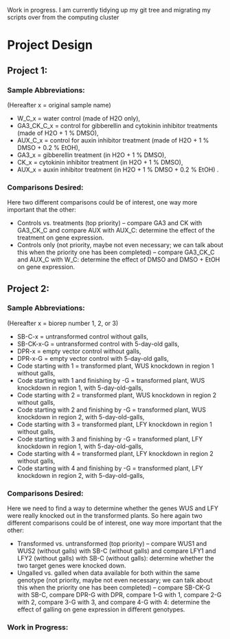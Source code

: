 Work in progress. I am currently tidying up my git tree and migrating my scripts over from the computing cluster

# Project Design

## Project 1:
### Sample Abbreviations:
(Hereafter x = original sample name)

* W_C_x = water control (made of H2O only), 
* GA3_CK_C_x = control for gibberellin and cytokinin inhibitor treatments (made of H2O + 1 % DMSO), 
* AUX_C_x = control for auxin inhibitor treatment (made of H2O + 1 % DMSO + 0.2 % EtOH),  
* GA3_x = gibberellin treatment (in H2O + 1 % DMSO),
* CK_x = cytokinin inhibitor treatment (in H2O + 1 % DMSO),
* AUX_x = auxin inhibitor treatment (in H2O + 1 % DMSO + 0.2 % EtOH) .

### Comparisons Desired:
Here two different comparisons could be of interest, one way more important that the other:
* Controls vs. treatments (top priority) – compare GA3 and CK with GA3_CK_C and compare AUX with AUX_C: determine the effect of the treatment on gene expression.
* Controls only (not priority, maybe not even necessary; we can talk about this when the priority one has been completed) – compare GA3_CK_C and AUX_C with W_C: determine the effect of DMSO and DMSO + EtOH on gene expression.


## Project 2:
### Sample Abbreviations:
(Hereafter x = biorep number 1, 2, or 3)
* SB-C-x = untransformed control without galls,
* SB-CK-x-G = untransformed control with 5-day-old galls,
* DPR-x = empty vector control without galls,
* DPR-x-G = empty vector control with 5-day-old galls,
* Code starting with 1 = transformed plant, WUS knockdown in region 1 without galls,
* Code starting with 1 and finishing by -G = transformed plant, WUS knockdown in region 1, with 5-day-old-galls,
* Code starting with 2 = transformed plant, WUS knockdown in region 2 without galls,
* Code starting with 2 and finishing by -G  = transformed plant, WUS knockdown in region 2, with 5-day-old-galls,
* Code starting with 3 = transformed plant, LFY knockdown in region 1 without galls,
* Code starting with 3 and finishing by -G  = transformed plant, LFY knockdown in region 1, with 5-day-old-galls,
* Code starting with 4 = transformed plant, LFY knockdown in region 2 without galls,
* Code starting with 4 and finishing by -G  = transformed plant, LFY knockdown in region 2, with 5-day-old-galls,

### Comparisons Desired:
Here we need to find a way to determine whether the genes WUS and LFY were really knocked out in the transformed plants. So here again two different comparisons could be of interest, one way more important that the other:
* Transformed vs. untransformed (top priority) – compare WUS1 and WUS2 (without galls) with SB-C (without galls) and compare LFY1 and LFY2 (without galls) with SB-C (without galls): determine whether the two target genes were knocked down.
* Ungalled vs. galled when data available for both within the same genotype (not priority, maybe not even necessary; we can talk about this when the priority one has been completed) – compare SB-CK-G with SB-C, compare DPR-G with DPR, compare 1-G with 1, compare 2-G with 2, compare 3-G with 3, and compare 4-G with 4: determine the effect of galling on gene expression in different genotypes.

### Work in Progress:
